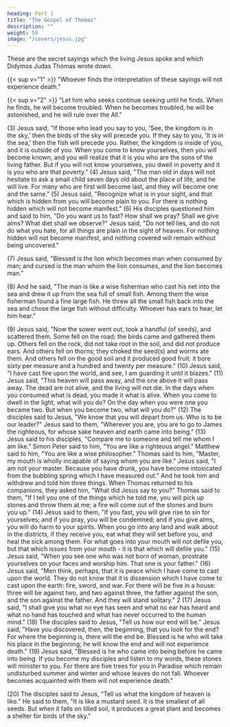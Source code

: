 ```yaml
---
heading: Part 1
title: "The Gospel of Thomas" 
description: ""
weight: 50
image: "/covers/jesus.jpg"
---
```



<!-- Gospel of Thomas
(Translated by Thomas O. Lambdin) -->

These are the secret sayings which the living Jesus spoke and which Didymos Judas Thomas wrote down.

{{< sup v="1" >}} "Whoever finds the interpretation of these sayings will not experience death."

{{< sup v="2" >}} "Let him who seeks continue seeking until he finds. When he finds, he will become troubled. When he becomes troubled, he will be astonished, and he will rule over the All."

(3) Jesus said, "If those who lead you say to you, 'See, the kingdom is in the sky,' then the
birds of the sky will precede you. If they say to you, 'It is in the sea,' then the fish will
precede you. Rather, the kingdom is inside of you, and it is outside of you. When you
come to know yourselves, then you will become known, and you will realize that it is you
who are the sons of the living father. But if you will not know yourselves, you dwell in
poverty and it is you who are that poverty."
(4) Jesus said, "The man old in days will not hesitate to ask a small child seven days old
about the place of life, and he will live. For many who are first will become last, and they
will become one and the same."
(5) Jesus said, "Recognize what is in your sight, and that which is hidden from you will
become plain to you. For there is nothing hidden which will not become manifest."
(6) His disciples questioned him and said to him, "Do you want us to fast? How shall we
pray? Shall we give alms? What diet shall we observe?"
Jesus said, "Do not tell lies, and do not do what you hate, for all things are plain in the
sight of heaven. For nothing hidden will not become manifest, and nothing covered will
remain without being uncovered."

(7) Jesus said, "Blessed is the lion which becomes man when consumed by man; and
cursed is the man whom the lion consumes, and the lion becomes man."

(8) And he said, "The man is like a wise fisherman who cast his net into the sea and drew it up from the sea full of small fish. Among them the wise fisherman found a fine large fish. He threw all the small fish back into the sea and chose the large fish without difficulty. Whoever has ears to hear, let him hear."

(9) Jesus said, "Now the sower went out, took a handful (of seeds), and scattered them.
Some fell on the road; the birds came and gathered them up. Others fell on the rock, did
not take root in the soil, and did not produce ears. And others fell on thorns; they choked
the seed(s) and worms ate them. And others fell on the good soil and it produced good
fruit: it bore sixty per measure and a hundred and twenty per measure."
(10) Jesus said, "I have cast fire upon the world, and see, I am guarding it until it blazes."
(11) Jesus said, "This heaven will pass away, and the one above it will pass away. The
dead are not alive, and the living will not die. In the days when you consumed what is
dead, you made it what is alive. When you come to dwell in the light, what will you do?
On the day when you were one you became two. But when you become two, what will
you do?"
(12) The disciples said to Jesus, "We know that you will depart from us. Who is to be our
leader?"
Jesus said to them, "Wherever you are, you are to go to James the righteous, for whose
sake heaven and earth came into being."
(13) Jesus said to his disciples, "Compare me to someone and tell me whom I am like."
Simon Peter said to him, "You are like a righteous angel."
Matthew said to him, "You are like a wise philosopher."
Thomas said to him, "Master, my mouth is wholly incapable of saying whom you are
like."
Jesus said, "I am not your master. Because you have drunk, you have become intoxicated
from the bubbling spring which I have measured out."
And he took him and withdrew and told him three things. When Thomas returned to his
companions, they asked him, "What did Jesus say to you?"
Thomas said to them, "If I tell you one of the things which he told me, you will pick up
stones and throw them at me; a fire will come out of the stones and burn you up."
(14) Jesus said to them, "If you fast, you will give rise to sin for yourselves; and if you
pray, you will be condemned; and if you give alms, you will do harm to your spirits.
When you go into any land and walk about in the districts, if they receive you, eat what
they will set before you, and heal the sick among them. For what goes into your mouth
will not defile you, but that which issues from your mouth - it is that which will defile
you."
(15) Jesus said, "When you see one who was not born of woman, prostrate yourselves on
your faces and worship him. That one is your father."
(16) Jesus said, "Men think, perhaps, that it is peace which I have come to cast upon the
world. They do not know that it is dissension which I have come to cast upon the earth:
fire, sword, and war. For there will be five in a house: three will be against two, and two
against three, the father against the son, and the son against the father. And they will
stand solitary."
2
(17) Jesus said, "I shall give you what no eye has seen and what no ear has heard and
what no hand has touched and what has never occurred to the human mind."
(18) The disciples said to Jesus, "Tell us how our end will be."
Jesus said, "Have you discovered, then, the beginning, that you look for the end? For
where the beginning is, there will the end be. Blessed is he who will take his place in the
beginning; he will know the end and will not experience death."
(19) Jesus said, "Blessed is he who came into being before he came into being. If you
become my disciples and listen to my words, these stones will minister to you. For there
are five trees for you in Paradise which remain undisturbed summer and winter and
whose leaves do not fall. Whoever becomes acquainted with them will not experience
death."

(20) The disciples said to Jesus, "Tell us what the kingdom of heaven is like."
He said to them, "It is like a mustard seed. It is the smallest of all seeds. But when it falls
on tilled soil, it produces a great plant and becomes a shelter for birds of the sky."

